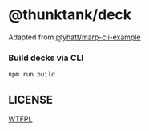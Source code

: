 # @thunktank/deck

Adapted from [@yhatt/marp-cli-example](https://github.com/yhatt/marp-cli-example)

### Build decks via CLI

```bash
npm run build
```

## LICENSE

[WTFPL](/LICENSE)
